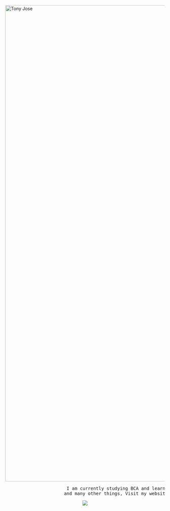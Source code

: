<img src="https://capsule-render.vercel.app/api?type=waving&color=gradient&height=250&text=%20Tony%20Jose%20&fontAlignY=35&desc=||%20%2019%20|%20M%20|%20Student%20|%20India%20%20||&descAlign=50&descAlignY=60" alt="Tony Jose" width="1500" />

<pre>                       I am currently studying BCA and learning Python, AOSP development</br>                      and many other things, Visit my website <a href="https://charlie-117.github.io">here</a> to know more about me.</pre>

<p align="center">
  <a href="https://t.me/charlie_117"><img src="https://img.shields.io/badge/Telegram-2CA5E0?style=for-the-badge&logo=telegram&logoColor=white" /></a>
</p>
